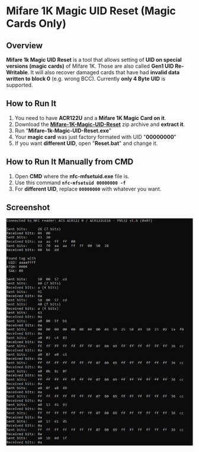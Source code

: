 # Mifare 1K Magic UID Reset (Magic Cards Only)

## Overview
**Mifare 1k Magic UID Reset** is a tool that allows setting of **UID on special versions (magic cards)** of Mifare 1K.
Those are also called **Gen1 UID Re-Writable**.
It will also recover damaged cards that have had **invalid data written to block 0** (e.g. wrong BCC). Currently **only 4 Byte UID** is supported.

## How to Run It

1. You need to have **ACR122U** and a **Mifare 1K Magic Card on it**.
2. Download the **[Mifare-1K-Magic-UID-Reset](https://github.com/skylandersNFC/Mifare-1K-Magic-UID-Reset/releases/)** zip archive and **extract it**.
3. Run "**Mifare-1k-Magic-UID-Reset.exe**"
4. Your **magic card** was just factory formated with UID "**00000000**"
5. If you want **different UID**, open "**Reset.bat**" and change it.

## How to Run It Manually from CMD

1. Open **CMD** where the **nfc-mfsetuid.exe** file is.
2. Use this command **`nfc-mfsetuid 00000000 -f`**
3. For **different UID**, replace **`00000000`** with whatever you want.

## Screenshot

![Mifare 1k Magic UID Reset](https://raw.githubusercontent.com/skylandersNFC/Mifare-1k-Magic-UID-Reset/main/images/Reset_Screenshot.jpg)
